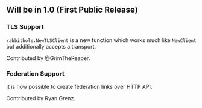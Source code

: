 ## Will be in 1.0 (First Public Release)

### TLS Support

`rabbithole.NewTLSClient` is a new function which works
much like `NewClient` but additionally accepts a transport.

Contributed by @GrimTheReaper.

### Federation Support

It is now possible to create federation links
over HTTP API.

Contributed by Ryan Grenz.
